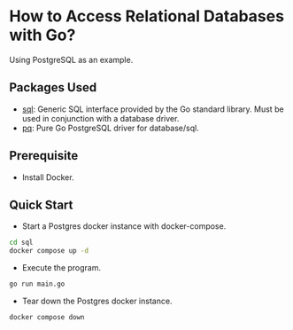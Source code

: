 # How to Access Relational Databases with Go?

Using PostgreSQL as an example.

## Packages Used

- [sql](https://pkg.go.dev/database/sql): Generic SQL interface provided
  by the Go standard library. Must be used in conjunction with a
  database driver.
- [pq](https://github.com/lib/pq): Pure Go PostgreSQL driver for
  database/sql.

## Prerequisite

- Install Docker.

## Quick Start

- Start a Postgres docker instance with docker-compose.

```sh
cd sql
docker compose up -d
```

- Execute the program.

```sh
go run main.go
```

- Tear down the Postgres docker instance.

```sh
docker compose down
```
